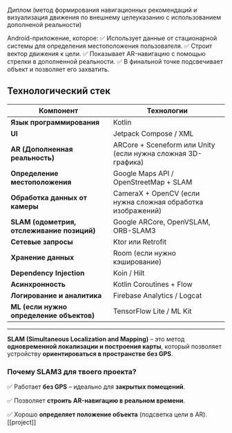 Диплом (метод формирования навигационных рекомендаций и визуализация движения по внешнему целеуказанию с использованием дополненой реальности)

Android-приложение, которое: ✅ Использует данные от стационарной системы для определения местоположения пользователя. ✅ Строит вектор движения к цели. ✅ Показывает AR-навигацию с помощью стрелки в дополненной реальности. ✅ В финальной точке подсвечивает объект и позволяет его захватить.

## **Технологический стек**

|Компонент|Технологии|
|---|---|
|**Язык программирования**|Kotlin|
|**UI**|Jetpack Compose / XML|
|**AR (Дополненная реальность)**|ARCore + Sceneform или Unity (если нужна сложная 3D-графика)|
|**Определение местоположения**|Google Maps API / OpenStreetMap + SLAM|
|**Обработка данных от камеры**|CameraX + OpenCV (если нужна сложная обработка изображений)|
|**SLAM (одометрия, отслеживание позиций)**|Google ARCore, OpenVSLAM, ORB-SLAM3|
|**Сетевые запросы**|Ktor или Retrofit|
|**Хранение данных**|Room (если нужно кэширование)|
|**Dependency Injection**|Koin / Hilt|
|**Асинхронность**|Kotlin Coroutines + Flow|
|**Логирование и аналитика**|Firebase Analytics / Logcat|
|**ML (если нужно определение объектов)**|TensorFlow Lite / ML Kit|

---

**SLAM (Simultaneous Localization and Mapping)** – это метод **одновременной локализации и построения карты**, который позволяет устройству **ориентироваться в пространстве без GPS**.

### **Почему SLAM3 для твоего проекта?**

✅ Работает **без GPS** – идеально для **закрытых помещений**.

✅ Позволяет **строить AR-навигацию в реальном времени**.

✅ Хорошо **определяет положение объекта** (подсветка цели в AR).
[[project]]